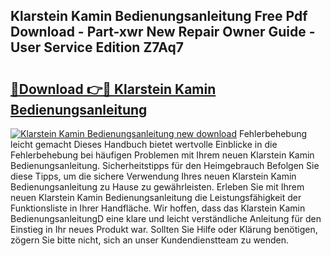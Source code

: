 ## Klarstein Kamin Bedienungsanleitung Free Pdf Download - Part-xwr New Repair Owner Guide - User Service Edition Z7Aq7

# <h2><a href="http://df52ibz.blite.top/?on=Klarstein+Kamin+Bedienungsanleitung">🔗Download 👉🔴 Klarstein Kamin Bedienungsanleitung</a></h2>

[![Klarstein Kamin Bedienungsanleitung new download](https://i.imgur.com/lujVjoI.png)](http://df52ibz.blite.top/?on=Klarstein+Kamin+Bedienungsanleitung)
Fehlerbehebung leicht gemacht Dieses Handbuch bietet wertvolle Einblicke in die Fehlerbehebung bei häufigen Problemen mit Ihrem neuen Klarstein Kamin Bedienungsanleitung. Sicherheitstipps für den Heimgebrauch Befolgen Sie diese Tipps, um die sichere Verwendung Ihres neuen Klarstein Kamin Bedienungsanleitung zu Hause zu gewährleisten. Erleben Sie mit Ihrem neuen Klarstein Kamin Bedienungsanleitung die Leistungsfähigkeit der Funktionsliste in Ihrer Handfläche. Wir hoffen, dass das Klarstein Kamin BedienungsanleitungD eine klare und leicht verständliche Anleitung für den Einstieg in Ihr neues Produkt war. Sollten Sie Hilfe oder Klärung benötigen, zögern Sie bitte nicht, sich an unser Kundendienstteam zu wenden.
